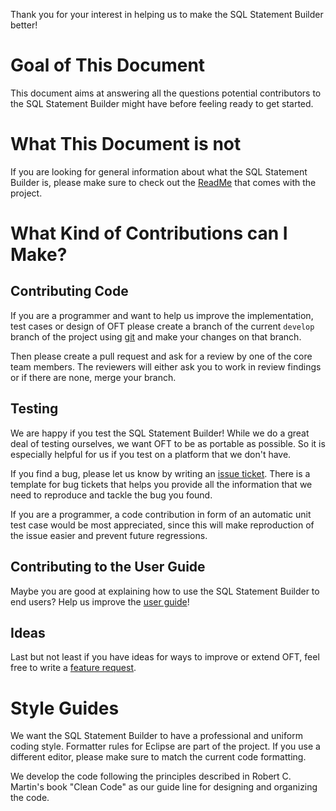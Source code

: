 Thank you for your interest in helping us to make the SQL Statement Builder better!

# Goal of This Document
This document aims at answering all the questions potential contributors to the SQL Statement Builder might have before feeling ready to get started.

# What This Document is not
If you are looking for general information about what the SQL Statement Builder is, please make sure to check out the [ReadMe](./README.md) that comes with the project.

# What Kind of Contributions can I Make?

## Contributing Code
If you are a programmer and want to help us improve the implementation, test cases or design of OFT please create a branch of the current `develop` branch of the project using [git](https://git-scm.com/) and make your changes on that branch.

Then please create a pull request and ask for a review by one of the core team members. The reviewers will either ask you to work in review findings or if there are none, merge your branch.

## Testing
We are happy if you test the SQL Statement Builder! While we do a great deal of testing ourselves, we want OFT to be as portable as possible. So it is especially helpful for us if you test on a platform that we don't have.

If you find a bug, please let us know by writing an [issue ticket](https://github.com/EXASOL/sql-statement-builder/issues/new?template=Bug_report.md). There is a template for bug tickets that helps you provide all the information that we need to reproduce and tackle the bug you found.

If you are a programmer, a code contribution in form of an automatic unit test case would be most appreciated, since this will make reproduction of the issue easier and prevent future regressions.

## Contributing to the User Guide
Maybe you are good at explaining how to use the SQL Statement Builder to end users? Help us improve the [user guide](doc/user_guide.md)!

## Ideas
Last but not least if you have ideas for ways to improve or extend OFT, feel free to write a [feature request](hhttps://github.com/EXASOL/sql-statement-builder/issues/new?template=Feature_request.md).

# Style Guides
We want the SQL Statement Builder to have a professional and uniform coding style. Formatter rules for Eclipse are part of the project. If you use a different editor, please make sure to match the current code formatting.

We develop the code following the principles described in Robert C. Martin's book "Clean Code" as our guide line for designing and organizing the code.
